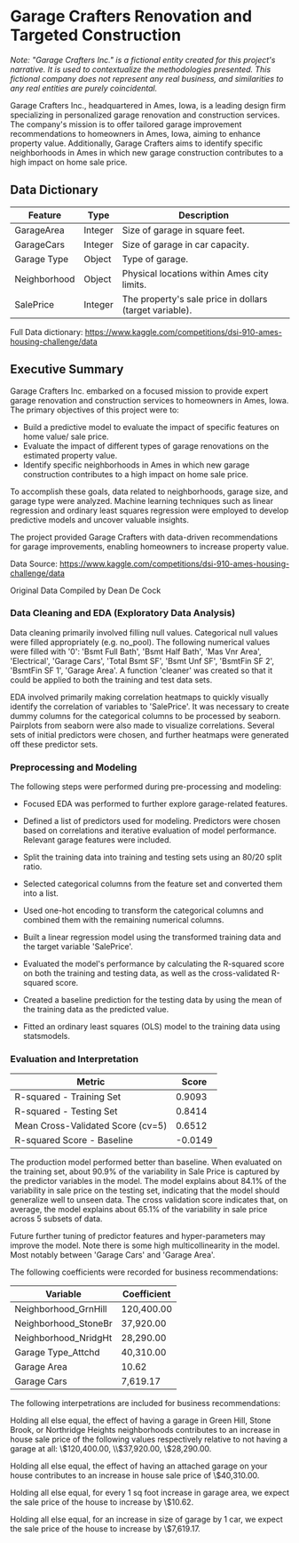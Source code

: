 # Garage Crafters Renovation and Targeted Construction
*Note: "Garage Crafters Inc." is a fictional entity created for this project's narrative. It is used to contextualize the methodologies presented. This fictional company does not represent any real business, and similarities to any real entities are purely coincidental.*

Garage Crafters Inc., headquartered in Ames, Iowa, is a leading design firm specializing in personalized garage renovation and construction services. The company's mission is to offer tailored garage improvement recommendations to homeowners in Ames, Iowa, aiming to enhance property value. Additionally, Garage Crafters aims to identify specific neighborhoods in Ames in which new garage construction contributes to a high impact on home sale price.

## Data Dictionary
| Feature        | Type    | Description                                           |
|----------------|---------|-------------------------------------------------------|
| GarageArea     | Integer | Size of garage in square feet.                        |
| GarageCars     | Integer | Size of garage in car capacity.                       |
| Garage Type    | Object  | Type of garage.                                       |
| Neighborhood   | Object  | Physical locations within Ames city limits.           |
| SalePrice      | Integer | The property's sale price in dollars (target variable).|

Full Data dictionary: https://www.kaggle.com/competitions/dsi-910-ames-housing-challenge/data

## Executive Summary
Garage Crafters Inc. embarked on a focused mission to provide expert garage renovation and construction services to homeowners in Ames, Iowa. The primary objectives of this project were to:

- Build a predictive model to evaluate the impact of specific features on home value/ sale price.
- Evaluate the impact of different types of garage renovations on the estimated property value.
- Identify specific neighborhoods in Ames in which new garage construction contributes to a high impact on home sale price.

To accomplish these goals, data related to neighborhoods, garage size, and garage type were analyzed. Machine learning techniques such as linear regression and ordinary least squares regression were employed to develop predictive models and uncover valuable insights.

The project provided Garage Crafters with data-driven recommendations for garage improvements, enabling homeowners to increase property value.

Data Source: https://www.kaggle.com/competitions/dsi-910-ames-housing-challenge/data

Original Data Compiled by Dean De Cock


### Data Cleaning and EDA (Exploratory Data Analysis)
Data cleaning primarily involved filling null values. Categorical null values were filled appropriately (e.g. no_pool). The following numerical values were filled with '0': 'Bsmt Full Bath', 'Bsmt Half Bath', 'Mas Vnr Area', 'Electrical', 'Garage Cars', 'Total Bsmt SF', 'Bsmt Unf SF', 'BsmtFin SF 2', 'BsmtFin SF 1', 'Garage Area'. A function 'cleaner' was created so that it could be applied to both the training and test data sets. 

EDA involved primarily making correlation heatmaps to quickly visually identify the correlation of variables to 'SalePrice'. It was necessary to create dummy columns for the categorical columns to be processed by seaborn. Pairplots from seaborn were also made to visualize correlations. Several sets of initial predictors were chosen, and further heatmaps were generated off these predictor sets.

### Preprocessing and Modeling
The following steps were performed during pre-processing and modeling:

- Focused EDA was performed to further explore garage-related features.

- Defined a list of predictors used for modeling. Predictors were chosen based on correlations and iterative evaluation of model performance. Relevant garage features were included.

- Split the training data into training and testing sets using an 80/20 split ratio.

- Selected categorical columns from the feature set and converted them into a list.

- Used one-hot encoding to transform the categorical columns and combined them with the remaining numerical columns.

- Built a linear regression model using the transformed training data and the target variable 'SalePrice'.

- Evaluated the model's performance by calculating the R-squared score on both the training and testing data, as well as the cross-validated R-squared score.

- Created a baseline prediction for the testing data by using the mean of the training data as the predicted value.

- Fitted an ordinary least squares (OLS) model to the training data using statsmodels.


### Evaluation and Interpretation
| Metric                                  | Score                |
|-----------------------------------------|----------------------|
| R-squared - Training Set               | 0.9093               |
| R-squared - Testing Set                | 0.8414               |
| Mean Cross-Validated Score (cv=5)      | 0.6512               |
| R-squared Score - Baseline             | -0.0149              |


The production model performed better than baseline. When evaluated on the training set, about 90.9% of the variability in Sale Price is captured by the predictor variables in the model. The model explains about 84.1% of the variability in sale price on the testing set, indicating that the model should generalize well to unseen data. The cross validation score indicates that, on average, the model explains about 65.1% of the variability in sale price across 5 subsets of data. 

Future further tuning of predictor features and hyper-parameters may improve the model. Note there is some high multicollinearity in the model. Most notably between 'Garage Cars' and 'Garage Area'. 

The following coefficients were recorded for business recommendations: 

| Variable                | Coefficient    |
|-------------------------|----------------|
| Neighborhood_GrnHill    | 120,400.00     |
| Neighborhood_StoneBr    | 37,920.00      |
| Neighborhood_NridgHt    | 28,290.00      |
| Garage Type_Attchd      | 40,310.00      |
| Garage Area             | 10.62          |
| Garage Cars             | 7,619.17       |

The following interpetrations are included for business recommendations:

Holding all else equal, the effect of having a garage in Green Hill, Stone Brook, or Northridge Heights neighborhoods contributes to an increase in house sale price of the following values respectively relative to not having a garage at all: \\$120,400.00, \\$37,920.00, \\$28,290.00.

Holding all else equal, the effect of having an attached garage on your house contributes to an increase in house sale price of \\$40,310.00.

Holding all else equal, for every 1 sq foot increase in garage area, we expect the sale price of the house to increase by \\$10.62.

Holding all else equal, for an increase in size of garage by 1 car, we expect the sale price of the house to increase by \\$7,619.17.

